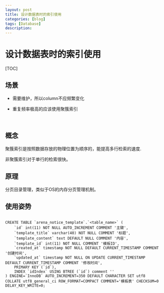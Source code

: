 ```yaml
---
layout: post
title: 设计数据表时的索引使用
categories: [blog]
tags: [Database]
description: 
---
```


# 设计数据表时的索引使用

[TOC]

## 场景

- 需要维护，所以column不应频繁变化

- 重复频率极高的应该使用聚簇索引

  ​

## 概念

聚簇索引是按照数据存放的物理位置为顺序的，能提高多行检索的速度.

非聚簇索引对于单行的检索很快。

## 原理

分页目录管理，类似于OS的内存分页管理机制。

## 使用姿势

```mysql

CREATE TABLE `arena_notice_template`.`<table_name>` (
	`id` int(11) NOT NULL AUTO_INCREMENT COMMENT '主键',
	`template_title` varchar(40) NOT NULL COMMENT '标题',
	`template_content` text DEFAULT NULL COMMENT '内容',
	`template_id` int(11) NOT NULL COMMENT '模板ID',
	`created_at` timestamp NOT NULL DEFAULT CURRENT_TIMESTAMP COMMENT '创建时间',
	`updated_at` timestamp NOT NULL ON UPDATE CURRENT_TIMESTAMP DEFAULT CURRENT_TIMESTAMP COMMENT '修改时间',
	PRIMARY KEY (`id`),
	INDEX `idIndex` USING BTREE (`id`) comment ''
) ENGINE=`InnoDB` AUTO_INCREMENT=350 DEFAULT CHARACTER SET utf8 COLLATE utf8_general_ci ROW_FORMAT=COMPACT COMMENT='模板表' CHECKSUM=0 DELAY_KEY_WRITE=0;
```

